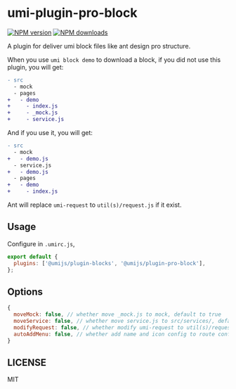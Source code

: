 # umi-plugin-pro-block

[![NPM version](https://img.shields.io/npm/v/umi-plugin-pro-block.svg?style=flat)](https://npmjs.org/package/umi-plugin-pro-block) [![NPM downloads](http://img.shields.io/npm/dm/umi-plugin-pro-block.svg?style=flat)](https://npmjs.org/package/umi-plugin-pro-block)

A plugin for deliver umi block files like ant design pro structure.

When you use `umi block demo` to download a block, if you did not use this plugin, you will get:

```diff
- src
  - mock
  - pages
+   - demo
+     - index.js
+     - _mock.js
+     - service.js
```

And if you use it, you will get:

```diff
- src
  - mock
+   - demo.js
  - service.js
+   - demo.js
  - pages
+   - demo
+     - index.js
```

Ant will replace `umi-request` to `util(s)/request.js` if it exist.

## Usage

Configure in `.umirc.js`,

```js
export default {
  plugins: ['@umijs/plugin-blocks', '@umijs/plugin-pro-block'],
};
```

## Options

```js
{
  moveMock: false, // whether move _mock.js to mock, default to true
  moveService: false, // whether move service.js to src/services/, default to true
  modifyRequest: false, // whether modify umi-request to util(s)/request (if it exist), default to true
  autoAddMenu: false, // whether add name and icon config to route config when download a pro, default to true
}
```

## LICENSE

MIT
